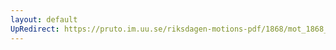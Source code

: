 ```yaml
---
layout: default
UpRedirect: https://pruto.im.uu.se/riksdagen-motions-pdf/1868/mot_1868__fk__68/mot_1868__fk__68-003.pdf
---
```

